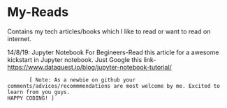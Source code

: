 # My-Reads
Contains my tech articles/books which I like to read or want to read on internet.

14/8/19:
Jupyter Notebook For Begineers-Read this article for a awesome kickstart in Jupyter notebook. Just Google this link-
https://www.dataquest.io/blog/jupyter-notebook-tutorial/


           [ Note: As a newbie on github your comments/advices/recommmendations are most welcome by me. Excited to learn from you guys.                                                                 HAPPY CODING! ]
